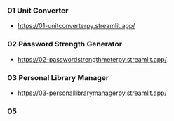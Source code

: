 ### 01 Unit Converter
- https://01-unitconverterpy.streamlit.app/

### 02 Password Strength Generator
- https://02-passwordstrengthmeterpy.streamlit.app/

### 03 Personal Library Manager
- https://03-personallibrarymanagerpy.streamlit.app/

### 05 
